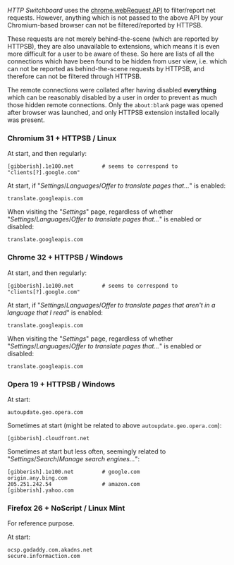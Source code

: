 _HTTP Switchboard_ uses the [chrome.webRequest API](http://developer.chrome.com/extensions/webRequest.html) to filter/report net requests. However, anything which is not passed to the above API by your Chromium-based browser can not be filtered/reported by HTTPSB.

These requests are not merely behind-the-scene (which are reported by HTTPSB), they are also unavailable to extensions, which means it is even more difficult for a user to be aware of these. So here are lists of all the connections which have been found to be hidden from user view, i.e. which can not be reported as behind-the-scene requests by HTTPSB, and therefore can not be filtered through HTTPSB.

The remote connections were collated after having disabled **everything** which can be reasonably disabled by a user in order to prevent as much those hidden remote connections. Only the `about:blank` page was opened after browser was launched, and only HTTPSB extension installed locally was present.

### Chromium 31 + HTTPSB / Linux

At start, and then regularly:

```
[gibberish].1e100.net         # seems to correspond to "clients[?].google.com"
```

At start, if "_Settings_/_Languages_/_Offer to translate pages that..._" is enabled:
```
translate.googleapis.com
```

When visiting the "_Settings_" page, regardless of whether "_Settings_/_Languages_/_Offer to translate pages that..._" is enabled or disabled:
```
translate.googleapis.com
```

### Chrome 32 + HTTPSB / Windows

At start, and then regularly:

```
[gibberish].1e100.net         # seems to correspond to "clients[?].google.com"
```

At start, if "_Settings_/_Languages_/_Offer to translate pages that aren't in a language that I read_" is enabled:
```
translate.googleapis.com
```

When visiting the "_Settings_" page, regardless of whether "_Settings_/_Languages_/_Offer to translate pages that..._" is enabled or disabled:
```
translate.googleapis.com
```

### Opera 19 + HTTPSB / Windows

At start:
```
autoupdate.geo.opera.com
```

Sometimes at start (might be related to above `autoupdate.geo.opera.com`):
```
[gibberish].cloudfront.net
```

Sometimes at start but less often, seemingly related to "_Settings_/_Search_/_Manage search engines..._":
```
[gibberish].1e100.net         # google.com
origin.any.bing.com
205.251.242.54                # amazon.com
[gibberish].yahoo.com
```

### Firefox 26 + NoScript / Linux Mint

For reference purpose.

At start:
```
ocsp.godaddy.com.akadns.net
secure.informaction.com
```
